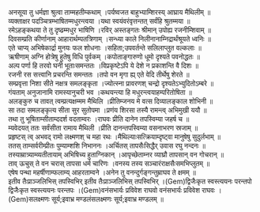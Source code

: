 

  
अनसूया तु धर्मज्ञा श्रुत्वा ताम्महतीम्कथाम् ।पर्यष्वजत बाहुभ्याम्शिरस्य् आघ्राय मैथिलीम्  ॥   
व्यक्ताक्षर पदञ्चित्रम्भाषितम्मधुरन्त्वया ।यथा स्वयंवरंवृत्तन्तत् सर्वंहि श्रुतम्मया  ॥   
रमेऽहङ्कथया ते तु दृष्ढम्मधुर भाषिणि ।रविर् अस्तङ्गतः श्रीमान् उपोह्य रजनीम्शिवाम्  ॥   
दिवसम्प्रति कीर्णानाम् आहारार्थम्पतत्रिणाम् ।सन्ध्या काले निलीनानाम्निद्रार्थंश्रूयते ध्वनिः  ॥   
एते चाप्य् अभिषेकार्द्रा मुनयः फल शोधनाः ।सहिता;उपवर्तन्ते सलिलाप्लुत वल्कलाः  ॥   
ऋषीणाम् अग्नि होत्रेषु हुतेषु विधि पुर्वकम् ।कपोताङ्गारुणो धूमो दृश्यते पवनोद्धतः  ॥   
अल्प पर्णा हि तरवो घनी भूताःसमन्ततः ।विप्रकृष्टेऽपि ये देशे न प्रकाशन्ति वै दिशः  ॥   
रजनी रस सत्त्वानि प्रचरन्ति समन्ततः ।तपो वन मृगा ह्य् एते वेदि तीर्थेषु शेरते  ॥   
सम्प्रवृत्ता निशा सीते नक्षत्र समलङ्कृता ।ज्योत्स्ना प्रावरणश् चन्द्रो दृश्यतेऽभ्युदितोऽम्बरे  ॥   
गंयताम् अनुजानामि रामस्यानुचरी भव ।कथयन्त्या हि मधुरन्त्वयाहम्परितोषिता  ॥   
अलङ्कुरु च तावत् त्वम्प्रत्यक्षम्मम मैथिलि ।प्रीतिम्जनय मे वत्स दिव्यालङ्काल शोभिनी  ॥   
सा तदा समलङ्कृत्य सीता सुर सुतोपमा ।प्रणंय शिरसा तस्यै रामन्त्व् अभिमुखी ययौ  ॥   
तथा तु भूषिताम्सीताम्ददर्श वदताम्वरः ।राघवः प्रीति दानेन तपस्विम्या जहर्ष च  ॥   
म्यवेदयत् ततः सर्वंसीता रामाय मैथिली ।प्रीति दानन्तपस्विम्या वसनाभरण स्रजाम्  ॥   
प्रहृष्टस् त्व् अभवद् रामो लक्ष्मणश् च महा रथः ।मैथिल्याःसत्क्रियाम्दृष्ट्वा मानुषेषु सुदुर्लभाम्  ॥   
ततस् ताम्सर्वरीम्प्रीतः पुम्याम्शशि निभाननः ।अर्चितस् तापसैःसिद्धैर् उवास रघु नन्दनः  ॥   
तस्याम्रात्र्याम्व्यतीतायाम् अभिषिच्य हुताग्निकान् ।आपृच्छेताम्नर व्याघ्रौ तापसान् वन गोचरान्  ॥   
ताव् ऊचुस् ते वन चरास् तापसा धर्म चारिणः ।वनस्य तस्य सञ्चारंराक्षसैःसमभिप्लुतम्  ॥   
एषेष पन्था महर्षीणाम्फलाम्य् आहरताम्वने ।अनेन तु वनन्दुर्गङ्गन्तुम्राघव ते क्षमम्  ॥   
इतीव तैःप्राञ्जलिभिस् तपस्विभिर् इतीव तैःप्राञ्जलिभिस् तपस्विभिर् ।(Gem)द्विजैःकृत स्वस्त्ययनः परन्तपो द्विजैःकृत स्वस्त्ययनः परन्तपः ।(Gem)वनंसभार्यः प्रविवेश राघवो वनंसभार्यः प्रविवेश राघवः ।(Gem)सलक्ष्मणः सूर्य;इवाभ्र मण्डलंसलक्ष्मणः सूर्य;इवाभ्र मण्डलम्  ॥   
